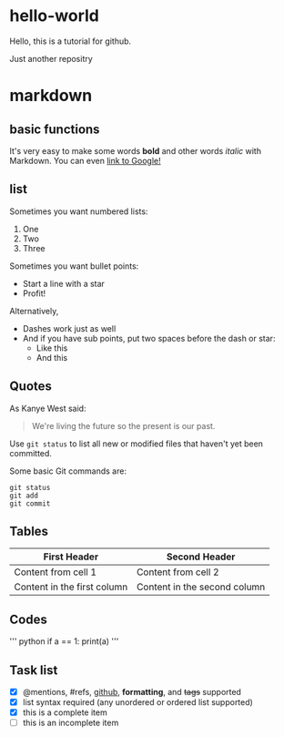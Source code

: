 # hello-world

Hello, this is a tutorial for github.

Just another repositry

# markdown

## basic functions

It's very easy to make some words **bold** and other words *italic* with Markdown. You can even [link to Google!](http://google.com)

## list

Sometimes you want numbered lists:

1. One
2. Two
3. Three

Sometimes you want bullet points:

* Start a line with a star
* Profit!

Alternatively,

- Dashes work just as well
- And if you have sub points, put two spaces before the dash or star:
  - Like this
  - And this

## Quotes

As Kanye West said:

> We're living the future so
> the present is our past.

Use `git status` to list all new or modified files that haven't yet been committed.

Some basic Git commands are:
```
git status
git add
git commit
```

## Tables

First Header | Second Header
------------ | -------------
Content from cell 1 | Content from cell 2
Content in the first column | Content in the second column

## Codes

''' python
if a == 1:
    print(a)
'''

## Task list

- [x] @mentions, #refs, [github](), **formatting**, and <del>tags</del> supported
- [x] list syntax required (any unordered or ordered list supported)
- [x] this is a complete item
- [ ] this is an incomplete item
